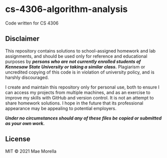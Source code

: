 # cs-4306-algorithm-analysis

Code written for CS 4306

## Disclaimer

This repository contains solutions to school-assigned homework and lab assignments, and should be used only for reference and educational purposes by ***persons who are not currently enrolled students of Kennesaw State University or taking a similar class.*** Plagiarism or uncredited copying of this code is in violation of university policy, and is harshly discouraged.

I create and maintain this repository only for personal use, both to ensure I can access my projects from multiple machines, and as an exercise to improve my skills with GitHub and version control. It is not an attempt to share homework solutions. I hope in the future that its professional appearance may be appealing to potential employers.

***Under no circumstances should any of these files be copied or submitted as your own work.***

## License

MIT © 2021 Mae Morella
